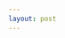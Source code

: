```yaml
---
layout: post
---
```

<head>
    <style>
        h1 {
            text-align: center;
        }

        .small-text {
            font-size: 60%; /* Adjust the percentage as needed */
        }
    </style>
</head>

<body>
    <h1>
        Beyond Blockbusters <br>
        <span class="small-text"> Unveiling Actors Career Evolution After A Big Hit </span>
    </h1>
</body>

<p><img src="imgs/trueman.jpeg" style="width: 100%; margin: 0 auto;"/></p>

## Introduction
Ever wondered what happens after the blockbuster applause fades ?

Is it a straight road to more box office triumphs, or does the plot take unexpected turns ? Do actors try on new roles and genres, or do they stick to what brought them fame ?

Get ready for the big reveal, we're digging deep into the lasting effects of blockbuster stardom. 

Join us on a journey through Hollywood's reel-life drama as we tackle burning questions about actors post-blockbuster. Through this investigation, we’ll make the focus on blockbuster actors compared to less well-known actors, to uncover the patterns of the most noteworthy aspect of their professional journey.

We’ll take a look at the most successful blockbusters and evaluate the success of their main actors/actresses in following movies. We'll also investigate how the new character type affects the reception by the audience: is an actor/actress less convincing in new role with a persona very far from his/her successful character? Some successful actors/actresses can incarnate a large palette of different roles, whereas some others are stuck to their successful character and have troubles getting out of it.

Get your front-row seat to the blockbuster aftermath, where we untangle the threads of success, genre exploration, and career longevity in the ever-enthralling world of Hollywood.

## Dataset
The CMU Movie Dataset contains information about more than 40 000 movies, including plot summaries from Wikipedia and metadata from Freebase.

With such a large database, it is complex to describe the careers of an English celebrity in the 40's and that of an actor in Japan in the 2000's.. Cultural and economical differences also make it difficult to find a common metric for success.

We focused our analysis on movies from the U.S. released after (and including) 1950. We also limited ourselves to actors that played at least in two movies. 

## Blockbusters
### Success of a movie
How would you define the success of a movie? The success of a movie is hard to define, but it can be related to the box office that it made.

However this doesn’t take into account the public impressions.. Did the audience enjoy it ?

To bridge this gap, we’ll use the IMDb dataset, known for its user ratings, as a barometer of a movie's popularity.

The success of a movie will be defined here as the product of the movie revenue with its average IMDb rating.

<p><img src="imgs/movies_success_per_year.png" style="width: 80%; margin: 0 auto;" /></p>

### The blockbuster metric
It is common to use the term “blockbuster” or “big hit” to describe movies scoring a huge success. They are in fact movies that stand out compared to the others.

To define these type of movies, we’ll consider that it has to be an outlier with respect to our previously defined success metric, detected with a threshold depending on first, third quantiles and the interquantile range.

Now that we defined what makes a movie a big hit, let’s check there distribution over the years 

<p><img src="imgs/blockbuster_movies.png" style="width: 80%; margin: 0 auto;" /></p>

Exactly as expected, isn't it? Blockbuster movies are clearly more successful than the other average movies.

## Characteristics of blockbuster actors
Let’s look at the major differences between blockbuster actors and moderate actors and see if we can uncover some secrets

<p><img src="imgs/gender.png" style="width: 80%; margin: 0 auto;" /></p>

Aside from the fact that there are more men than women altogether, the difference is even bigger in blockbusters actors. It appears that men take center stage in the world of blockbusters

What about the peak of success of an actor ? The peak of an actor's carrier could be defined by the year were the actor played in the most number of most successful movies. We define this peak of success by the year where the product of the number of movies played in with their respective success metric is the highest.

Of course you’re gonna think “but what about the actors that.. don’t have a career peak and stay low-key?” Well we’ll take the career peak from blockbuster actors as reference time points, so that we can compare them

Let’s look if there’s a difference between the age of the career peak between blockbuster actors compared to ohter actors

<p><img src="imgs/distribution_age_peak.png" style="width: 80%; margin: 0 auto;" /></p>

Looks like actors in big hits usually hit their peak at an older age than those who don't star in big hits. 

### It's a match !

Let’s compare the characteristics of blockbuster actors to those of less-well known ones. The actors will be divided into two groups: those who starred in blockbusters and those who didn’t. Each actor from one group will be paired to an actor from the another group using a matching. These actors will be matched on their gender and their age at career peak. 

<p><img src="imgs/matching.jpeg" style="width: 60%; margin: 0 auto;" /></p>


#### How long does an actor last ?
Do you have more chances to have a long career if you’ve played in a big hit movie ? Let’s look at the career lifespans of actors that played in blockbusters versus the others. 

<p><img src="imgs/longevity_distribution.png" style="width: 80%; margin: 0 auto;" /></p>

Charting the journey of actors from their acting debut to their latest movie, a striking pattern emerges. Actors involved in blockbuster hits tend to have longer careers, averaging 22.12 years. In contrast, their counterparts averaged a more modest 15.73 years.

The actors in big hits have their median career span outshines the rest of actors. This isn't just a small difference; it's a spotlight on a clear trend - the actors in big hits whose careers have a wider span range and show a more sustained success. While the limelight often favors the blockbuster stars, some non big hits actors  have impressively long careers without having roles in big hit movies. 

This analysis is confirmed by the p-value = 7.48 e-5 < 0.05 found when testing the null-hypothesis stating that there is no difference in the mean career longevity between the two groups. In fact, this value accentuates the importance that a blockbuster plays in the length of an actor's career.

<img src="imgs/sean_connery.jpeg" style="width: 30%; margin: 0 auto;" />

#### Do blockbuster actors play in a lot of movies?

Now let's focus on the quantity of movies each actor has starred in. Our investigation uncovers a notable distinction: actors in big hits tend to have a higher average number of movie appearances (16 on average) compared to actors who haven't starred in big hits (7 on average). The results of Welch's t-test, yielding a p-value of 0.0, emphasize a significant difference in movie counts between the two actor groups. This reinforces our earlier findings: actors in big hits not only experience a momentary surge in fame but are likely to have more extensive filmographies compared to their colleagues without big-hit experiences.

<p><img src="imgs/movie_counts.png" style="width: 80%; margin: 0 auto;" /></p>

The median line in the blue box, which represents our Treatment Group (actors in big hits), is noticeably higher than its counterpart. The range of movie counts, especially on the higher side, is broader in the Treatment Group, indicating a more varied and often prolific career span among these actors. Another interesting point is the group's outliers—actors with exceptionally high movie counts—reinforcing the idea that a role in a big hit can lead to a more diverse and prolific acting career.

## Career analysis
### Success
Let's examine the average success for movies arranged chronologically.

<p><img src="imgs/mean_success.png" style="width: 80%; margin: 0 auto;" /></p>

The median success values follow a similar pattern before the big hit, but here's the twist: after the blockbuster moment, the treatment group's median skyrockets, and instead of falling back to its original low, it stabilizes at a slightly higher level for the next movies.

P-values for Wilcoxon tests also confirm that the movie success value of actors after they played in their first big hit is higher than the rest of the actors.

Finally, let's look at the character role evolution in our actors careers

### Does a big hit influence an actor's roles over their career ?

<p><img src="imgs/movie_counts.png" style="width: 80%; margin: 0 auto;" /></p>

## Conclusion


